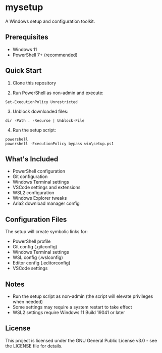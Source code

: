 # mysetup

A Windows setup and configuration toolkit.

## Prerequisites

- Windows 11
- PowerShell 7+ (recommended)

## Quick Start

1. Clone this repository

2. Run PowerShell as non-admin and execute:

```
Set-ExecutionPolicy Unrestricted
```

3. Unblock downloaded files:

```
dir -Path . -Recurse | Unblock-File
```

4. Run the setup script:

```
powershell
powershell -ExecutionPolicy bypass win\setup.ps1
```

## What's Included

- PowerShell configuration
- Git configuration
- Windows Terminal settings
- VSCode settings and extensions
- WSL2 configuration
- Windows Explorer tweaks
- Aria2 download manager config

## Configuration Files

The setup will create symbolic links for:

- PowerShell profile
- Git config (.gitconfig)
- Windows Terminal settings
- WSL config (.wslconfig)
- Editor config (.editorconfig)
- VSCode settings

## Notes

- Run the setup script as non-admin (the script will elevate privileges when needed)
- Some settings may require a system restart to take effect
- WSL2 settings require Windows 11 Build 19041 or later

## License

This project is licensed under the GNU General Public License v3.0 - see the LICENSE file for details.